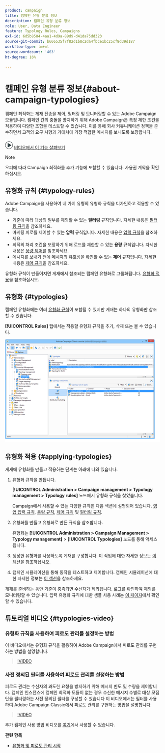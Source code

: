 ```yaml
---
product: campaign
title: 캠페인 유형 분류 정보
description: 캠페인 유형 분류 정보
role: User, Data Engineer
feature: Typology Rules, Campaigns
exl-id: 6d5b8584-4aa1-4d9a-89d9-d41da75dd323
source-git-commit: b666535f7f82d1b8c2da4fbce1bc25cf8d39d187
workflow-type: tm+mt
source-wordcount: '463'
ht-degree: 16%

---
```


# 캠페인 유형 분류 정보{#about-campaign-typologies}

캠페인 최적화는 게재 전송을 제어, 필터링 및 모니터링할 수 있는 Adobe Campaign 모듈입니다. 캠페인 간의 충돌을 방지하기 위해 Adobe Campaign은 특정 제한 조건을 적용하여 다양한 조합을 테스트할 수 있습니다. 이를 통해 회사 커뮤니케이션 정책을 준수하면서 고객의 요구 사항과 기대치에 가장 적합한 메시지를 보내도록 보장합니다.

![](assets/do-not-localize/how-to-video.png) [비디오에서 이 기능 살펴보기](#typologies-video)

>[!NOTE]
>
>오퍼에 따라 Campaign 최적화를 추가 기능에 포함할 수 있습니다. 사용권 계약을 확인하십시오.

## 유형화 규칙 {#typology-rules}

Adobe Campaign을 사용하여 네 가지 유형의 유형화 규칙을 디자인하고 적용할 수 있습니다.

* 기준에 따라 대상의 일부를 제외할 수 있는 **필터링** 규칙입니다. 자세한 내용은 [필터링 규칙](filtering-rules.md)을 참조하세요.
* 마케팅 피로를 제어할 수 있는 **압력** 규칙입니다. 자세한 내용은 [압력 규칙](pressure-rules.md)을 참조하세요.
* 최적의 처리 조건을 보장하기 위해 로드를 제한할 수 있는 **용량** 규칙입니다. 자세한 내용은 [용량 제어](consistency-rules.md#controlling-capacity)를 참조하세요.
* 메시지를 보내기 전에 메시지의 유효성을 확인할 수 있는 **제어** 규칙입니다. 자세한 내용은 [제어 규칙](control-rules.md)을 참조하세요.

유형화 규칙이 만들어지면 게재에서 참조되는 캠페인 유형화로 그룹화됩니다. [유형화 적용](#applying-typologies)을 참조하십시오.

## 유형화 {#typologies}

캠페인 유형화에는 여러 [유형화 규칙](#typology-rules)이 포함될 수 있지만 게재는 하나의 유형화만 참조할 수 있습니다.

**[!UICONTROL Rules]** 탭에서는 적용할 유형화 규칙을 추가, 삭제 또는 볼 수 있습니다.

![](assets/campaign_opt_rules_tab.png)

## 유형화 적용 {#applying-typologies}

게재에 유형화를 만들고 적용하는 단계는 아래에 나와 있습니다.

1. 유형화 규칙을 만듭니다.

   **[!UICONTROL Administration > Campaign management > Typology management > Typology rules]** 노드에서 유형화 규칙을 찾았습니다.

   Campaign에서 사용할 수 있는 다양한 규칙은 다음 섹션에 설명되어 있습니다. [영업 압력 규칙](pressure-rules.md), [용량 규칙](consistency-rules.md#controlling-capacity), [제어 규칙](control-rules.md) 및 [필터링 규칙](filtering-rules.md).

1. 유형화를 만들고 유형화로 만든 규칙을 참조합니다.

   유형화는 **[!UICONTROL Administration > Campaign Management > Typology management]** > **[!UICONTROL Typologies]** 노드를 통해 액세스됩니다.

1. 생성한 유형화를 사용하도록 게재를 구성합니다. 이 작업에 대한 자세한 정보는 [이 섹션](applying-rules.md#applying-a-typology-to-a-delivery)을 참조하십시오.
1. 캠페인 시뮬레이션을 통해 동작을 테스트하고 제어합니다. 캠페인 시뮬레이션에 대한 자세한 정보는 [이 섹션](campaign-simulations.md)을 참조하세요.

게재를 준비하는 동안 기준이 충족되면 수신자가 제외됩니다. 로그를 확인하여 제외를 모니터링할 수 있습니다. 압력 유형화 규칙에 대한 샘플 사용 사례는 [이 페이지](pressure-rules.md#use-cases-on-pressure-rules)에서 확인할 수 있습니다.

## 튜토리얼 비디오 {#typologies-video}

### 유형화 규칙을 사용하여 피로도 관리를 설정하는 방법

이 비디오에서는 유형화 규칙을 활용하여 Adobe Campaign에서 피로도 관리를 구현하는 방법을 설명합니다.

>[!VIDEO](https://video.tv.adobe.com/v/25090?quality=12)

### 사전 정의된 필터를 사용하여 피로도 관리를 설정하는 방법

피로도 관리는 수신자의 과도한 요청을 방지하기 위해 메시지 빈도 및 수량을 제어합니다. 캠페인 인스턴스에 캠페인 최적화 모듈이 없는 경우 수신한 메시지 수별로 대상 모집단을 필터링하는 사전 정의된 필터를 구성할 수 있습니다
이 비디오에서는 필터를 사용하여 Adobe Campaign Classic에서 피로도 관리를 구현하는 방법을 설명합니다.

>[!VIDEO](https://video.tv.adobe.com/v/25091?quality=12)

추가 캠페인 사용 방법 비디오를 [여기](https://experienceleague.adobe.com/docs/campaign-classic-learn/tutorials/overview.html?lang=ko)에서 사용할 수 있습니다.

**관련 항목**

* [유형화 및 피로도 관리 시작](pressure-rules.md)

